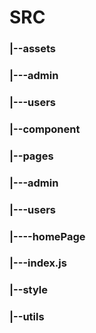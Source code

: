 # SRC

### |--assets

### |---admin

### |---users

### |--component

### |--pages

### |---admin

### |---users

### |----homePage

### |---index.js

### |--style

### |--utils
